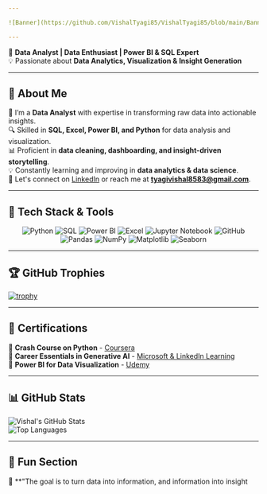 ```yaml
---

![Banner](https://github.com/VishalTyagi85/VishalTyagi85/blob/main/Banner.jpg?raw=true)

---
```

 
🎯 **Data Analyst | Data Enthusiast | Power BI & SQL Expert**  
💡 Passionate about **Data Analytics, Visualization & Insight Generation**

---

## 📌 About Me  
🎯 I’m a **Data Analyst** with expertise in transforming raw data into actionable insights.  
🔍 Skilled in **SQL, Excel, Power BI, and Python** for data analysis and visualization.  
📊 Proficient in **data cleaning, dashboarding, and insight-driven storytelling**.  
💡 Constantly learning and improving in **data analytics & data science**.  
📩 Let's connect on [LinkedIn](https://www.linkedin.com/in/vishal-tyagi00) or reach me at **tyagivishal8583@gmail.com**.  

---

## 🚀 Tech Stack & Tools  
<p align="center">
  <img src="https://img.shields.io/badge/Python-3776AB?style=flat-square&logo=python&logoColor=white" alt="Python" />
  <img src="https://img.shields.io/badge/SQL-4479A1?style=flat-square&logo=postgresql&logoColor=white" alt="SQL" />
  <img src="https://img.shields.io/badge/PowerBI-F2C811?style=flat-square&logo=powerbi&logoColor=black" alt="Power BI" />
  <img src="https://img.shields.io/badge/Excel-217346?style=flat-square&logo=microsoft-excel&logoColor=white" alt="Excel" />
  <img src="https://img.shields.io/badge/Jupyter-F37626?style=flat-square&logo=jupyter&logoColor=white" alt="Jupyter Notebook" />
  <img src="https://img.shields.io/badge/GitHub-181717?style=flat-square&logo=github&logoColor=white" alt="GitHub" />
  <img src="https://img.shields.io/badge/Pandas-150458?style=flat-square&logo=pandas&logoColor=white" alt="Pandas" />
  <img src="https://img.shields.io/badge/NumPy-013243?style=flat-square&logo=numpy&logoColor=white" alt="NumPy" />
  <img src="https://img.shields.io/badge/Matplotlib-306998?style=flat-square&logo=python&logoColor=white" alt="Matplotlib" />
  <img src="https://img.shields.io/badge/Seaborn-2E4053?style=flat-square&logo=python&logoColor=white" alt="Seaborn" />
</p>

---

## 🏆 GitHub Trophies  
[![trophy](https://github-profile-trophy.vercel.app/?username=VishalTyagi85&theme=onedark&no-frame=true&margin-w=15&margin-h=15)](https://github.com/ryo-ma/github-profile-trophy)

---

## 📜 Certifications  
📌 **Crash Course on Python** - [Coursera](https://www.coursera.org/account/accomplishments/records/9846PSAGEGCA)  
📌 **Career Essentials in Generative AI** - [Microsoft & LinkedIn Learning](https://www.linkedin.com/learning/certificates/aacadac7495ff733b436357eb884fd528de04f4111288f56b3a3356127b1bcce)  
📌 **Power BI for Data Visualization** - [Udemy](https://www.udemy.com/certificate/UC-a38eba82-8f0f-4f42-a8f0-8a7fe04601f8/)  

---

## 📊 GitHub Stats  
![Vishal's GitHub Stats](https://github-readme-stats-git-masterrstaa-rickstaa.vercel.app/api?username=VishalTyagi85&show_icons=true&theme=tokyonight&cache_seconds=3600)  
![Top Languages](https://github-readme-stats-git-masterrstaa-rickstaa.vercel.app/api/top-langs/?username=VishalTyagi85&layout=compact&theme=tokyonight&hide=html,css,javascript)  

---

## 🎨 Fun Section  
📢 **"The goal is to turn data into information, and information into insight
